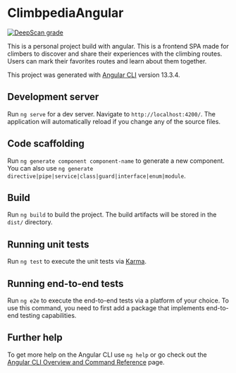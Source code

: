 # ClimbpediaAngular
[![DeepScan grade](https://deepscan.io/api/teams/19361/projects/22763/branches/675919/badge/grade.svg)](https://deepscan.io/dashboard#view=project&tid=19361&pid=22763&bid=675919)

This is a personal project build with angular. This is a frontend SPA made for climbers to discover and share their experiences with the climbing routes.
Users can mark their favorites routes and learn about them together.

This project was generated with [Angular CLI](https://github.com/angular/angular-cli) version 13.3.4.

## Development server

Run `ng serve` for a dev server. Navigate to `http://localhost:4200/`. The application will automatically reload if you change any of the source files.

## Code scaffolding

Run `ng generate component component-name` to generate a new component. You can also use `ng generate directive|pipe|service|class|guard|interface|enum|module`.

## Build

Run `ng build` to build the project. The build artifacts will be stored in the `dist/` directory.

## Running unit tests

Run `ng test` to execute the unit tests via [Karma](https://karma-runner.github.io).

## Running end-to-end tests

Run `ng e2e` to execute the end-to-end tests via a platform of your choice. To use this command, you need to first add a package that implements end-to-end testing capabilities.

## Further help

To get more help on the Angular CLI use `ng help` or go check out the [Angular CLI Overview and Command Reference](https://angular.io/cli) page.
